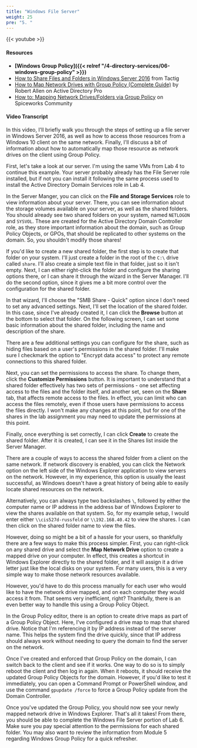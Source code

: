 ```yaml
---
title: "Windows File Server"
weight: 25
pre: "5. "
---
```


{{< youtube  >}}

#### Resources

* **[Windows Group Policy]({{< relref "/4-directory-services/06-windows-group-policy" >}})**
* [How to Share Files and Folders in Windows Server 2016](https://www.tactig.com/share-files-folders-windows-server-2016/) from Tactig
* [How to Map Network Drives with Group Policy (Complete Guide)](https://activedirectorypro.com/map-network-drives-with-group-policy/) by Robert Allen on Active Directory Pro
* [How to: Mapping Network Drives/Folders via Group Policy](https://community.spiceworks.com/how_to/79280-mapping-network-drives-folders-via-group-policy) on Spiceworks Community

#### Video Transcript

In this video, I'll briefly walk you through the steps of setting up a file server in Windows Server 2016, as well as how to access those resources from a Windows 10 client on the same network. Finally, I'll discuss a bit of information about how to automatically map those resource as network drives on the client using Group Policy.

First, let's take a look at our server. I'm using the same VMs from Lab 4 to continue this example. Your server probably already has the File Server role installed, but if not you can install it following the same process used to install the Active Directory Domain Services role in Lab 4.

In the Server Manger, you can click on the **File and Storage Services** role to view information about your server. There, you can see information about the storage volumes available on your server, as well as the shared folders. You should already see two shared folders on your system, named `NETLOGON` and `SYSVOL`. These are created for the Active Directory Domain Controller role, as they store important information about the domain, such as Group Policy Objects, or GPOs, that should be replicated to other systems on the domain. So, you shouldn't modify those shares!

If you'd like to create a new shared folder, the first step is to create that folder on your system. I'll just create a folder in the root of the `C:\` drive called `share`. I'll also create a simple text file in that folder, just so it isn't empty. Next, I can either right-click the folder and configure the sharing options there, or I can share it through the wizard in the Server Manager. I'll do the second option, since it gives me a bit more control over the configuration for the shared folder.

In that wizard, I'll choose the "SMB Share - Quick" option since I don't need to set any advanced settings. Next, I'll set the location of the shared folder. In this case, since I've already created it, I can click the **Browse** button at the bottom to select that folder. On the following screen, I can set some basic information about the shared folder, including the name and description of the share.

There are a few additional settings you can configure for the share, such as hiding files based on a user's permissions in the shared folder. I'll make sure I checkmark the option to "Encrypt data access" to protect any remote connections to this shared folder.

Next, you can set the permissions to access the share. To change them, click the **Customize Permissions** button. It is important to understand that a shared folder effectively has two sets of permissions - one set affecting access to the files and the folder itself, and another set, seen on the **Share** tab, that affects remote access to the files. In effect, you can limit who can access the files remotely, even if those users have permissions to access the files directly. I won't make any changes at this point, but for one of the shares in the lab assignment you may need to update the permissions at this point.

Finally, once everything is set correctly, I can click **Create** to create the shared folder. After it is created, I can see it in the Shares list inside the Server Manager.

There are a couple of ways to access the shared folder from a client on the same network. If network discovery is enabled, you can click the Network option on the left side of the Windows Explorer application to view servers on the network. However, in my experience, this option is usually the least successful, as Windows doesn't have a great history of being able to easily locate shared resources on the network.

Alternatively, you can always type two backslashes `\`, followed by either the computer name or IP address in the address bar of Windows Explorer to view the shares available on that system. So, for my example setup, I would enter either `\\cis527d-russfeld` or `\\192.168.40.42` to view the shares. I can then click on the shared folder name to view the files.

However, doing so might be a bit of a hassle for your users, so thankfully there are a few ways to make this process simpler. First, you can right-click on any shared drive and select the **Map Network Drive** option to create a mapped drive on your computer. In effect, this creates a shortcut in Windows Explorer directly to the shared folder, and it will assign it a drive letter just like the local disks on your system. For many users, this is a very simple way to make those network resources available.

However, you'd have to do this process manually for each user who would like to have the network drive mapped, and on each computer they would access it from. That seems very inefficient, right? Thankfully, there is an even better way to handle this using a Group Policy Object.

In the Group Policy editor, there is an option to create drive maps as part of a Group Policy Object. Here, I've configured a drive map to map that shared drive. Notice that I'm referencing it by IP address instead of the server name. This helps the system find the drive quickly, since that IP address should always work without needing to query the domain to find the server on the network.

Once I've created and enforced that Group Policy on the domain, I can switch back to the client and see if it works. One way to do so is to simply reboot the client and then log in again. When it reboots, it should receive the updated Group Policy Objects for the domain. However, if you'd like to test it immediately, you can open a Command Prompt or PowerShell window, and use the command `gpupdate /force` to force a Group Policy update from the Domain Controller.

Once you've updated the Group Policy, you should now see your newly mapped network drive in Windows Explorer. That's all it takes! From there, you should be able to complete the Windows File Server portion of Lab 6. Make sure you pay special attention to the permissions for each shared folder. You may also want to review the information from Module 5 regarding Windows Group Policy for a quick refresher. 
